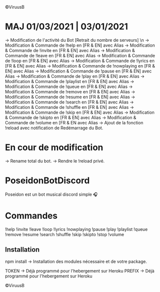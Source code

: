 ©ViruusB

# MAJ 01/03/2021 | 03/01/2021

-> Modification de l'activité du Bot [Retrait du nombre de serveurs] \n
-> Modification & Commande de !help en [FR & EN] avec Alias
-> Modification & Commande de !invite en [FR & EN] avec Alias
-> Modification & Commande de !leave en [FR & EN] avec Alias
-> Modification & Commande de !loop en [FR & EN] avec Alias
-> Modification & Commande de !lyrics en [FR & EN] avec Alias
-> Modification & Commande de !nowplaying en [FR & EN] avec Alias
-> Modification & Commande de !pause en [FR & EN] avec Alias
-> Modification & Commande de !play en [FR & EN] avec Alias
-> Modification & Commande de !playlist en [FR & EN] avec Alias
-> Modification & Commande de !queue en [FR & EN] avec Alias
-> Modification & Commande de !remove en [FR & EN] avec Alias
-> Modification & Commande de !resume en [FR & EN] avec Alias
-> Modification & Commande de !search en [FR & EN] avec Alias
-> Modification & Commande de !shuffle en [FR & EN] avec Alias
-> Modification & Commande de !skip en [FR & EN] avec Alias
-> Modification & Commande de !skipto en [FR & EN] avec Alias
-> Modification & Commande de !volume en [FR & EN avec Alias
-> Ajout de la fonction !reload avec notification de Redémarrage du Bot.

# En cour de modification

-> Rename total du bot.
-> Rendre le !reload privé.

# PoseidonBotDiscord

Poseidon est un bot musical discord simple 🎧

# Commandes

!help
!invite
!leave
!loop
!lyrics
!nowplaying
!pause
!play
!playlist
!queue
!remove
!resume
!search
!shuffle
!skip
!skipto
!stop
!volume

## Installation

npm install -> Installation des modules nécessaire et de votre package.

TOKEN -> Déjà programmé pour l'hebergement sur Heroku
PREFIX -> Déjà programmé pour l'hebergement sur Heroku

©ViruusB
